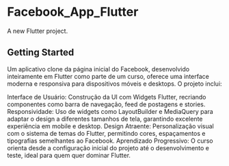 # Facebook_App_Flutter

A new Flutter project.

## Getting Started


Um aplicativo clone da página inicial do Facebook, desenvolvido inteiramente em Flutter como parte de um curso, oferece uma interface moderna e responsiva para dispositivos móveis e desktops. O projeto inclui:

Interface de Usuário: Construção da UI com Widgets Flutter, recriando componentes como barra de navegação, feed de postagens e stories.
Responsividade: Uso de widgets como LayoutBuilder e MediaQuery para adaptar o design a diferentes tamanhos de tela, garantindo excelente experiência em mobile e desktop.
Design Atraente: Personalização visual com o sistema de temas do Flutter, permitindo cores, espaçamentos e tipografias semelhantes ao Facebook.
Aprendizado Progressivo: O curso orienta desde a configuração inicial do projeto até o desenvolvimento e teste, ideal para quem quer dominar Flutter.
